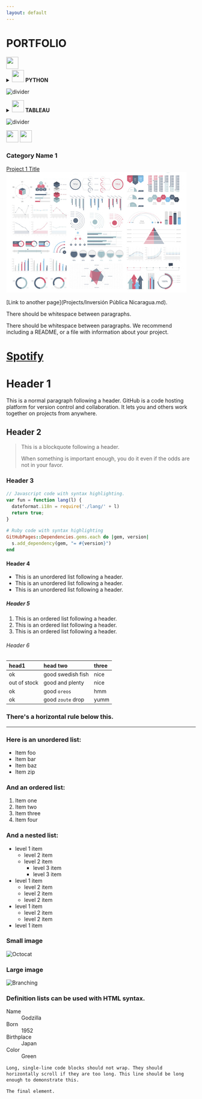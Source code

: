 ```yaml
---
layout: default
---
```

# **PORTFOLIO**

<img height="32" width="32" src="https://cdn.simpleicons.org/python/blue" />

<details><summary><img height="32" width="32" src="https://cdn.simpleicons.org/python/blue" />  <b>PYTHON </b></summary>

<p>
 
<a style="font-weight:bold" href="Projects/Apartments_for_Rent.html">5. Apartments for rent in Rome</a>

<img src="images/rentrome.png" width="400"/>

</p>
 
<p>

<a style="font-weight:bold" href="Projects/Nicaragua's-Municipality-Elections-Results.html">4. Nicaragua's Municipality Elections Result</a>

<img src="images/MunicipalitiesElections2022.png" width="400"/>
 
</p>
 
<p>

<a style="font-weight:bold" href="Projects/Inversión Pública Nicaragua.html">3. Nicaragua Public Investment Program Analysis</a>

<img src="images/investNic.png" width="400"/>
 
</p>
 
<p>
 
<a style="font-weight:bold" href="Projects/Cardiovascular_Disease_Analysis.html">2. Cardiovascular Disease Analysis</a>

<img src="images/cardiovascular-diseases-treatment-illustration-flat-1-scaled.jpeg" width="400"/>

</p>
 
<p>
 
<a style="font-weight:bold" href="Building_data_web.html">1. Building a dataset from files published on a website</a>

<img src="images/governmentdocs.jpeg" width="400"/>
 
</p> 

</details>

![divider](https://user-images.githubusercontent.com/7065401/52071924-c003ad80-2562-11e9-8297-1c6595f8a7ff.png)

<details><summary><img height="32" width="32" src="https://cdn.simpleicons.org/tableau/blue" />  <b>TABLEAU </b></summary>
<p>
 
<a style="font-weight:bold" href="https://public.tableau.com/app/profile/lilqasr88">1. Tableau Public profile</a>
 
<img src="images/governmentdocs.jpeg" width="400"/>
 
</p>

<p>
 
<a style="font-weight:bold" href="https://public.tableau.com/app/profile/ep2ea">2. Others</a>
 
<img src="images/governmentdocs.jpeg" width="400"/>
 
</p>

</details>
 
![divider](https://user-images.githubusercontent.com/7065401/52071924-c003ad80-2562-11e9-8297-1c6595f8a7ff.png)

<img height="32" width="32" src="https://cdn.simpleicons.org/microsoftexcel/blue" /> <img height="32" width="32" src="https://cdn.simpleicons.org/python/blue" />

### Category Name 1 

[Project 1 Title](/leolab/try.html)
<img src="images/dummy_thumbnail.jpg?raw=true"/>


[Link to another page](Projects/Inversión Pública Nicaragua.md).

There should be whitespace between paragraphs.

There should be whitespace between paragraphs. We recommend including a README, or a file with information about your project.

# [Spotify](Projects/Analyzing_my_Spotify_historical_Data_part-1.md)

# Header 1

This is a normal paragraph following a header. GitHub is a code hosting platform for version control and collaboration. It lets you and others work together on projects from anywhere.

## Header 2

> This is a blockquote following a header.
>
> When something is important enough, you do it even if the odds are not in your favor.

### Header 3

```js
// Javascript code with syntax highlighting.
var fun = function lang(l) {
  dateformat.i18n = require('./lang/' + l)
  return true;
}
```

```ruby
# Ruby code with syntax highlighting
GitHubPages::Dependencies.gems.each do |gem, version|
  s.add_dependency(gem, "= #{version}")
end
```

#### Header 4

*   This is an unordered list following a header.
*   This is an unordered list following a header.
*   This is an unordered list following a header.

##### Header 5

1.  This is an ordered list following a header.
2.  This is an ordered list following a header.
3.  This is an ordered list following a header.

###### Header 6

| head1        | head two          | three |
|:-------------|:------------------|:------|
| ok           | good swedish fish | nice  |
| out of stock | good and plenty   | nice  |
| ok           | good `oreos`      | hmm   |
| ok           | good `zoute` drop | yumm  |

### There's a horizontal rule below this.

* * *

### Here is an unordered list:

*   Item foo
*   Item bar
*   Item baz
*   Item zip

### And an ordered list:

1.  Item one
1.  Item two
1.  Item three
1.  Item four

### And a nested list:

- level 1 item
  - level 2 item
  - level 2 item
    - level 3 item
    - level 3 item
- level 1 item
  - level 2 item
  - level 2 item
  - level 2 item
- level 1 item
  - level 2 item
  - level 2 item
- level 1 item

### Small image

![Octocat](https://github.githubassets.com/images/icons/emoji/octocat.png)

### Large image

![Branching](https://guides.github.com/activities/hello-world/branching.png)


### Definition lists can be used with HTML syntax.

<dl>
<dt>Name</dt>
<dd>Godzilla</dd>
<dt>Born</dt>
<dd>1952</dd>
<dt>Birthplace</dt>
<dd>Japan</dd>
<dt>Color</dt>
<dd>Green</dd>
</dl>

```
Long, single-line code blocks should not wrap. They should horizontally scroll if they are too long. This line should be long enough to demonstrate this.
```

```
The final element.
```
